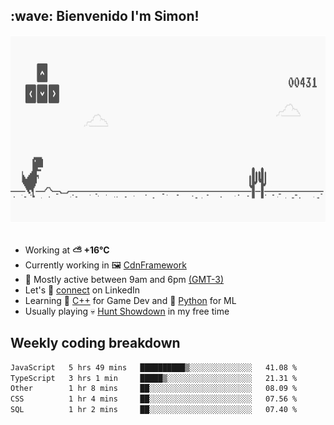 <h2>:wave: <b>Bienvenido I'm Simon!&nbsp;</b></h2>

<section>
  <img src="./static/banner.gif" height=300 width=1000>
</section>

<br>

<ul>
  <li>
		<!--START_SECTION:weather-->
		Working at <b>⛅️  +16°C</b>
		<!--END_SECTION:weather-->
  </li>
  <li>
    Currently working in 🖼️&nbsp;<a href=https://github.com/snapverse/cdn-framework target=_blank>CdnFramework</a>
  </li>
  <li>
    🚩 Mostly active between 9am and 6pm <a href=https://onlinealarmkur.com/world/es target=_blank>(GMT-3)</a>
  </li>
  <li>
    Let's 🔗&nbsp;<a href=https://www.linkedin.com/in/itssimmons target=_blank>connect</a> on LinkedIn
  </li>
  <li>
    Learning 👴&nbsp;<a href=https://images3.memedroid.com/images/UPLOADED755/65f2bce6734f6.webp target=_blank>C++</a> for Game Dev and 🐍&nbsp;<a href=https://qph.cf2.quoracdn.net/main-qimg-4472b6229cb75bf66ab531f3ebd4f975-lq target=_blank>Python</a> for ML
  </li>
  <li>
    Usually playing 💀&nbsp;<a href=https://www.huntshowdown.com target=_blank>Hunt Showdown</a> in my free time
  </li>
</ul>

<h2><b>Weekly coding breakdown </b></h2>

<!--START_SECTION:waka-->

```txt
JavaScript   5 hrs 49 mins   ██████████▒░░░░░░░░░░░░░░   41.08 %
TypeScript   3 hrs 1 min     █████▒░░░░░░░░░░░░░░░░░░░   21.31 %
Other        1 hr 8 mins     ██░░░░░░░░░░░░░░░░░░░░░░░   08.09 %
CSS          1 hr 4 mins     ██░░░░░░░░░░░░░░░░░░░░░░░   07.56 %
SQL          1 hr 2 mins     ██░░░░░░░░░░░░░░░░░░░░░░░   07.40 %
```

<!--END_SECTION:waka-->
